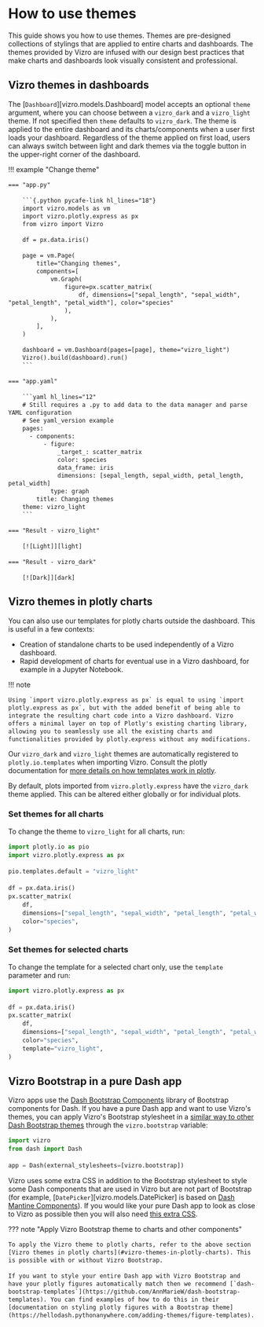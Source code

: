 # How to use themes

This guide shows you how to use themes. Themes are pre-designed collections of stylings that are applied to entire charts and dashboards. The themes provided by Vizro are infused with our design best practices that make charts and dashboards look visually consistent and professional.

## Vizro themes in dashboards

The [`Dashboard`][vizro.models.Dashboard] model accepts an optional `theme` argument, where you can choose between a `vizro_dark` and a `vizro_light` theme. If not specified then `theme` defaults to `vizro_dark`. The theme is applied to the entire dashboard and its charts/components when a user first loads your dashboard. Regardless of the theme applied on first load, users can always switch between light and dark themes via the toggle button in the upper-right corner of the dashboard.

!!! example "Change theme"

    === "app.py"

        ```{.python pycafe-link hl_lines="18"}
        import vizro.models as vm
        import vizro.plotly.express as px
        from vizro import Vizro

        df = px.data.iris()

        page = vm.Page(
            title="Changing themes",
            components=[
                vm.Graph(
                    figure=px.scatter_matrix(
                        df, dimensions=["sepal_length", "sepal_width", "petal_length", "petal_width"], color="species"
                    ),
                ),
            ],
        )

        dashboard = vm.Dashboard(pages=[page], theme="vizro_light")
        Vizro().build(dashboard).run()
        ```

    === "app.yaml"

        ```yaml hl_lines="12"
        # Still requires a .py to add data to the data manager and parse YAML configuration
        # See yaml_version example
        pages:
          - components:
              - figure:
                  _target_: scatter_matrix
                  color: species
                  data_frame: iris
                  dimensions: [sepal_length, sepal_width, petal_length, petal_width]
                type: graph
            title: Changing themes
        theme: vizro_light
        ```

    === "Result - vizro_light"

        [![Light]][light]

    === "Result - vizro_dark"

        [![Dark]][dark]

## Vizro themes in plotly charts

You can also use our templates for plotly charts outside the dashboard. This is useful in a few contexts:

- Creation of standalone charts to be used independently of a Vizro dashboard.
- Rapid development of charts for eventual use in a Vizro dashboard, for example in a Jupyter Notebook.

!!! note

    Using `import vizro.plotly.express as px` is equal to using `import plotly.express as px`, but with the added benefit of being able to integrate the resulting chart code into a Vizro dashboard. Vizro offers a minimal layer on top of Plotly's existing charting library, allowing you to seamlessly use all the existing charts and functionalities provided by plotly.express without any modifications.

Our `vizro_dark` and `vizro_light` themes are automatically registered to `plotly.io.templates` when importing Vizro. Consult the plotly documentation for [more details on how templates work in plotly](https://plotly.com/python/templates/#theming-and-templates).

By default, plots imported from `vizro.plotly.express` have the `vizro_dark` theme applied. This can be altered either globally or for individual plots.

### Set themes for all charts

To change the theme to `vizro_light` for all charts, run:

```python
import plotly.io as pio
import vizro.plotly.express as px

pio.templates.default = "vizro_light"

df = px.data.iris()
px.scatter_matrix(
    df,
    dimensions=["sepal_length", "sepal_width", "petal_length", "petal_width"],
    color="species",
)
```

### Set themes for selected charts

To change the template for a selected chart only, use the `template` parameter and run:

```python
import vizro.plotly.express as px

df = px.data.iris()
px.scatter_matrix(
    df,
    dimensions=["sepal_length", "sepal_width", "petal_length", "petal_width"],
    color="species",
    template="vizro_light",
)
```

## Vizro Bootstrap in a pure Dash app

Vizro apps use the [Dash Bootstrap Components](https://www.dash-bootstrap-components.com/) library of Bootstrap components for Dash. If you have a pure Dash app and want to use Vizro's themes, you can apply Vizro's Bootstrap stylesheet in a [similar way to other Dash Bootstrap themes](https://www.dash-bootstrap-components.com/docs/themes/) through the `vizro.bootstrap` variable:

```python
import vizro
from dash import Dash

app = Dash(external_stylesheets=[vizro.bootstrap])
```

Vizro uses some extra CSS in addition to the Bootstrap stylesheet to style some Dash components that are used in Vizro but are not part of Bootstrap (for example, [`DatePicker`][vizro.models.DatePicker] is based on [Dash Mantine Components](https://www.dash-mantine-components.com/)). If you would like your pure Dash app to look as close to Vizro as possible then you will also need [this extra CSS](https://github.com/mckinsey/vizro/tree/main/vizro-core/src/vizro/static/css).

??? note "Apply Vizro Bootstrap theme to charts and other components"

    To apply the Vizro theme to plotly charts, refer to the above section [Vizro themes in plotly charts](#vizro-themes-in-plotly-charts). This is possible with or without Vizro Bootstrap.

    If you want to style your entire Dash app with Vizro Bootstrap and have your plotly figures automatically match then we recommend [`dash-bootstrap-templates`](https://github.com/AnnMarieW/dash-bootstrap-templates). You can find examples of how to do this in their [documentation on styling plotly figures with a Bootstrap theme](https://hellodash.pythonanywhere.com/adding-themes/figure-templates).

[dark]: ../../assets/user_guides/themes/dark.png
[light]: ../../assets/user_guides/themes/light.png
